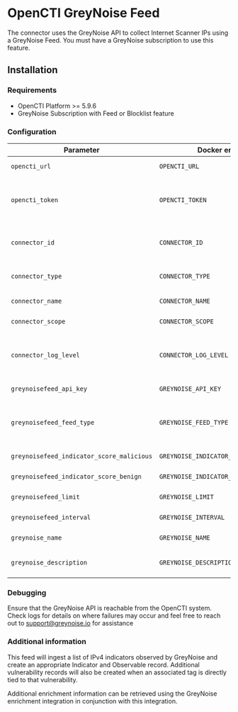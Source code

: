 # OpenCTI GreyNoise Feed

The connector uses the GreyNoise API to collect Internet Scanner IPs using a GreyNoise Feed.
You must have a GreyNoise subscription to use this feature.

## Installation

### Requirements

- OpenCTI Platform >= 5.9.6
- GreyNoise Subscription with Feed or Blocklist feature

### Configuration

| Parameter                                 | Docker envvar                           | Mandatory   | Description                                                                                   |
|-------------------------------------------|-----------------------------------------|-------------|-----------------------------------------------------------------------------------------------|
| `opencti_url`                             | `OPENCTI_URL`                           | Yes         | The URL of the OpenCTI platform.                                                              |
| `opencti_token`                           | `OPENCTI_TOKEN`                         | Yes         | The default admin token configured in the OpenCTI platform parameters file.                   |
| `connector_id`                            | `CONNECTOR_ID`                          | Yes         | A valid arbitrary `UUIDv4` that must be unique for this connector.                            |
| `connector_type`                          | `CONNECTOR_TYPE`                        | Yes         | Indicates this is an EXTERNAL_IMPORT connector                                                |
| `connector_name`                          | `CONNECTOR_NAME`                        | Yes         | Indicates the name is `GreyNoise Feed`                                                        |
| `connector_scope`                         | `CONNECTOR_SCOPE`                       | Yes         | Indicates the scope is `greynoisefeed`                                                        |
| `connector_log_level`                     | `CONNECTOR_LOG_LEVEL`                   | Yes         | The log level for this connector, could be `debug`, `info`, `warn` or `error` (less verbose). |
| `greynoisefeed_api_key`                   | `GREYNOISE_API_KEY`                     | Yes         | Your GreyNoise API KEY                                                                        |
| `greynoisefeed_feed_type`                 | `GREYNOISE_FEED_TYPE`                   | No          | Type of Feed to import (benign, malicious, benign+malicious, all)                             |
| `greynoisefeed_indicator_score_malicious` | `GREYNOISE_INDICATOR_SCORE_MALICIOUS`   | No          | Default indicator score                                                                       |
| `greynoisefeed_indicator_score_benign`    | `GREYNOISE_INDICATOR_SCORE_BENIGN`      | No          | Default indicator score                                                                       |
| `greynoisefeed_limit`                     | `GREYNOISE_LIMIT`                       | Yes         | Max number of indicators to ingest                                                            |
| `greynoisefeed_interval`                  | `GREYNOISE_INTERVAL`                    | Yes         | Number of days between runs                                                                   |
| `greynoise_name`                          | `GREYNOISE_NAME`                        | Yes         | The GreyNoise organization name                                                               |
| `greynoise_description`                   | `GREYNOISE_DESCRIPTION`                 | Yes         | The GreyNoise organization description                                                        |

### Debugging ###

Ensure that the GreyNoise API is reachable from the OpenCTI system. Check logs for details on where failures may occur and feel free to reach out to [support@greynoise.io](mailto:support@greynoise.io) for assistance

### Additional information

This feed will ingest a list of IPv4 indicators observed by GreyNoise and create an appropriate Indicator and Observable record. Additional vulnerability records will also be created when an associated tag is directly tied to that vulnerability.

Additional enrichment information can be retrieved using the GreyNoise enrichment integration in conjunction with this integration.